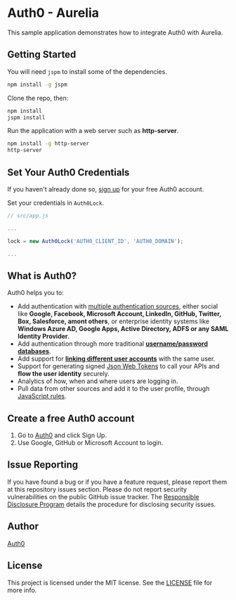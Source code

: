 # Auth0 - Aurelia

This sample application demonstrates how to integrate Auth0 with Aurelia.

## Getting Started

You will need `jspm` to install some of the dependencies.

```bash
npm install -g jspm
```

Clone the repo, then:

```bash
npm install
jspm install
```

Run the application with a web server such as **http-server**.

```bash
npm install -g http-server
http-server
```

## Set Your Auth0 Credentials

If you haven't already done so, [sign up](https://auth0.com/signup) for your free Auth0 account.

Set your credentials in `Auth0Lock`.


```js
// src/app.js

...

lock = new Auth0Lock('AUTH0_CLIENT_ID', 'AUTH0_DOMAIN');

...
```

## What is Auth0?

Auth0 helps you to:

* Add authentication with [multiple authentication sources](https://docs.auth0.com/identityproviders), either social like **Google, Facebook, Microsoft Account, LinkedIn, GitHub, Twitter, Box, Salesforce, amont others**, or enterprise identity systems like **Windows Azure AD, Google Apps, Active Directory, ADFS or any SAML Identity Provider**.
* Add authentication through more traditional **[username/password databases](https://docs.auth0.com/mysql-connection-tutorial)**.
* Add support for **[linking different user accounts](https://docs.auth0.com/link-accounts)** with the same user.
* Support for generating signed [Json Web Tokens](https://docs.auth0.com/jwt) to call your APIs and **flow the user identity** securely.
* Analytics of how, when and where users are logging in.
* Pull data from other sources and add it to the user profile, through [JavaScript rules](https://docs.auth0.com/rules).

## Create a free Auth0 account

1. Go to [Auth0](https://auth0.com/signup) and click Sign Up.
2. Use Google, GitHub or Microsoft Account to login.

## Issue Reporting

If you have found a bug or if you have a feature request, please report them at this repository issues section. Please do not report security vulnerabilities on the public GitHub issue tracker. The [Responsible Disclosure Program](https://auth0.com/whitehat) details the procedure for disclosing security issues.

## Author

[Auth0](auth0.com)

## License

This project is licensed under the MIT license. See the [LICENSE](LICENSE.txt) file for more info.